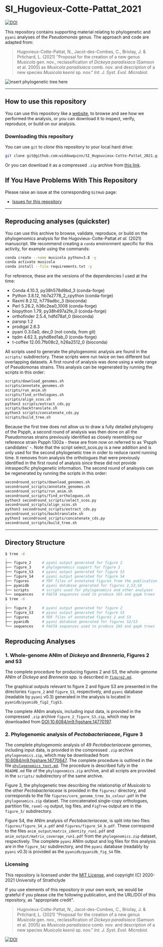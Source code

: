 # SI_Hugovieux-Cotte-Pattat_2021

[![DOI](https://zenodo.org/badge/DOI/10.5281/zenodo.4546299.svg)](https://doi.org/10.5281/zenodo.4546299)

This repository contains supporting material relating to phylogenetic and `pyani` analyses of the *Pseudomonas* genus. The approach and code are adapted from:

> Hugovieux-Cotte-Pattat, N., Jacot-des-Combes, C., Briolay, J. & Pritchard, L. (2021) "Proposal for the creation of a new genus *Musicola* gen. nov., reclassification of *Dickeya paradisiaca* (Samson et al. 2005) as *Musicola paradisiaca* comb. nov. and description of a new species *Musicola keenii* sp. nov." *Int. J. Syst. Evol. Microbiol.*

![insert phylogenetic tree here](./figures/figure_tree.png)

------------------------------------------
## How to use this repository

You can use this repository like a [website](https://widdowquinn.github.io/SI_Hugouvieux-Cotte-Pattat_2021/), to browse and see how we performed the analysis, or you can download it to inspect, verify, reproduce, or build on our analysis.

### Downloading this repository

You can use `git` to *clone* this repository to your local hard drive:

```bash
git clone git@github.com:widdowquinn/SI_Hugouvieux-Cotte-Pattat_2021.git
```

Or you can download it as a compressed `.zip` archive from [this link](https://github.com/widdowquinn/SI_Hugouvieux-Cotte-Pattat_2021/archive/refs/heads/main.zip).

## If You Have Problems With This Repository

Please raise an issue at the corresponding `GitHub` page:

- [Issues for this repository](https://github.com/widdowquinn/SI_Hugouvieux-Cotte-Pattat_2021/issues)

-------------------------------

## Reproducing analyses (quickster)

You can use this archive to browse, validate, reproduce, or build on the phylogenomics analysis for the Hugovieux-Cotte-Pattat *et al.* (2021) manuscript. We recommend creating a `conda` environment specific for this activity, for example using the commands:

```bash
conda create --name musicola python=3.8 -y
conda activate musicola
conda install --file requirements.txt -y
```

For reference, these are the versions of the dependencies I used at the time: 
- Conda 4.10.3, py38h578d9bd_3 (conda-forge)
- Python 3.8.12, hb7a2778_2_cpython (conda-forge)
- Raxml 8.2.12, h779adbc_3 (bioconda)
- Perl 5.26.2, h36c2ea0_1008 (conda-forge)
- biopython 1.79, py38h497a2fe_0 (conda-forge)
- orthofinder 2.5.4, hdfd78af_0 (bioconda)
- parsnp 1.2
- prodigal 2.6.3
- pyani 0.3.0a0, dev_0 (not conda, from git) 
- tqdm 4.62.3, pyhd8ed1ab_0 (conda-forge)
- t-coffee 12.00.7fb08c2, h26a2512_0 (bioconda)


All scripts used to generate the phylogenomic analysis are found in the `scripts/` subdirectory. These scripts were run twice on two different but overlapping datasets. A first round of analysis was done using a wide range of Pseudomonas strains. This analysis can be regenerated by running the scripts in this order:

```bash
scripts/download_genomes.sh
scripts/annotate_genomes.sh
scripts/run_anim.sh
scripts/find_orthologues.sh
scripts/align_scos.sh
python3 scripts/extract_cds.py
scripts/backtranslate.sh
python3 scripts/concatenate_cds.py
scripts/build_tree.sh
```

Because the first tree does not allow us to draw a fully detailed phylogeny of the Pspph, a second round of analysis was then done on all the Pseudomonas strains previously identified as closely resembling our reference strain Pspph 1302a - these are from now on referred to as 'Pspph candidates' -. Note that the script select_scos.py is a new addition and is only used for the second phylogenetic tree in order to reduce raxml running time. It removes from analysis the orthologues that were previously identified in the first round of analysis since these did not provide intraspecific phylogenetic information. The second round of analsysis can be regenerated by running the scripts in this order: 

```bash
secondround_scripts/download_genomes.sh
secondround_scripts/annotate_genomes.sh
secondround_scripts/run_anim.sh
secondround_scripts/find_orthologues.sh
python3 secondround_scripts/select_scos.py
secondround_scripts/align_scos.sh
python3 secondround_scripts/extract_cds.py
secondround_scripts/backtranslate.sh
python3 secondround_scripts/concatenate_cds.py
secondround_scripts/build_tree.sh
```

---------------------------------------------

## Directory Structure

```bash
$ tree -d
.
├── figure_2     # pyani output generated for figure 2
├── figure_3     # phylogenomics support for figure 3
├── figure_S3    # pyani output generated for figure S3
├── figure_S4    # pyani output generated for figure S4
├── figures      # PDF files of annotated figures from the publication
├── pyanidb      # pyani database generated for figures 2,S3,S4
├── scripts      # scripts used for phylogenomics and other analyses
└── sequences    # FASTA sequences used to produce 16S and gapA trees
$ tree -d
.
├── figure_2     # pyani output generated for figure 2
├── figure_S3    # pyani output generated for figure S3
├── figures      # PDF files of annotated figures 2 and S3
├── pyanidb      # pyani database generated for figures S2/S3
└── sequences    # FASTA sequences used to produce 16S and gapA trees
```

## Reproducing Analyses

### 1. Whole-genome ANIm of *Dickeya* and *Brenneria*, Figures 2 and S3

The complete procedure for producing figures 2 and S3, the whole-genome ANIm of *Dickeya* and *Brenneria* spp. is described in [`figure2.md`](./figure2.md).

The graphical outputs relevant to figure 2 and figure S3 are presented in the directories `figure_2` and `figure_S3`, respectively, and `pyani` database (readable by `pyani` v0.3) generated in the analysis is located in `pyanidb/pyanidb_fig2_figS3`.

The complete ANIm analysis, including input data, is provided in the compressed `.zip` archive `figure_2_figure_S3.zip`, which may be downloaded from [DOI:10.6084/m9.figshare.14770197](https://doi.org/10.6084/m9.figshare.14770197).

### 2. Phylogenomic analysis of *Pectobacteriaceae*, Figure 3

The complete phylogenomic analysis of 49 *Pectobacteriaceae* genomes, including input data, is provided in the compressed `.zip` archive `phylogenomics.zip`, which may be downloaded from [10.6084/m9.figshare.14770647](https://doi.org/10.6084/m9.figshare.14770647). The complete procedure is outlined in the file [`phylogenomics_text.md`](./phylogenomics_text.md). The procedure is described fully in the `README.md` file of the `phylogenomics.zip` archive, and all scripts are provided in the `scripts/` subdirectory of the same archive.

Figure 3, the phylogenetic tree describing the relationship of *Musicola* to the other *Pectobacteriaceae* is provided in the `figures/` directory, and corresponds to the file `figures/core_genome_tree_bs_colour.pdf` in the `phylogenomics.zip` dataset. The concatenated single-copy orthologues, partition file, `raxml-ng` output, log files, and `FigTree` output are in the `figure_3/` subdirectory.

Figure S4, the ANIm analysis of *Pectobacteriaceae*, is split into two files: `figures/figure_S4_a.pdf` and `figures/figure_S4_b.pdf`. These correspond to the files `anim_output/matrix_identity_run1.pdf` and `anim_output/matrix_coverage_run1.pdf` from the `phylogenomics.zip` dataset, respectively. The complete `pyani` ANIm output and log files for this analysis are in the `figure_S4/` subdirectory, and the `pyani` database (readably by `pyani` v0.3) is provided as the `pyanidb/pyanidb_fig_S4` file.


### Licensing

This repository is licensed under the [MIT License](./LICENSE), and copyright (C) 2020-2021 University of Strathclyde

If you use elements of this repository in your own work, we would be grateful if you please cite the following publication, and the URL/DOI of this repository, as "appropriate credit".

> Hugovieux-Cotte-Pattat, N., Jacot-des-Combes, C., Briolay, J. & Pritchard, L. (2021) "Proposal for the creation of a new genus *Musicola* gen. nov., reclassification of *Dickeya paradisiaca* (Samson et al. 2005) as *Musicola paradisiaca* comb. nov. and description of a new species *Musicola keenii* sp. nov." *Int. J. Syst. Evol. Microbiol.*

[![DOI](https://zenodo.org/badge/DOI/10.5281/zenodo.4546299.svg)](https://doi.org/10.5281/zenodo.4546299)

